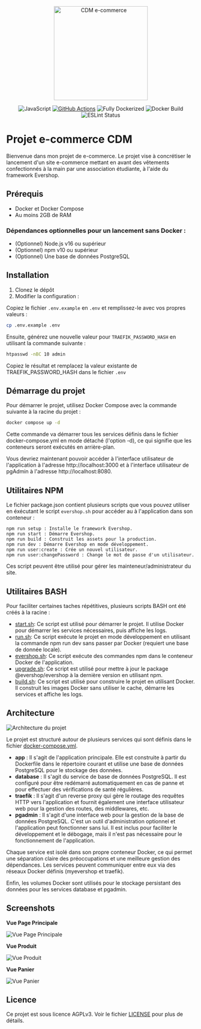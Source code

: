 <div align="center"><img src="https://raw.githubusercontent.com/g-cssx/cdm/main/themes/cdm/public/cdm-logo.webp" alt="CDM e-commerce" height="250"></div>

<div align="center">

![JavaScript](https://img.shields.io/badge/JavaScript-F7DF1E?logo=javascript&logoColor=000)
[![GitHub Actions](https://img.shields.io/badge/Using_GitHub_Actions-2088FF?logo=github-actions&logoColor=white)](https://docs.github.com/en/actions)
![Fully Dockerized](https://img.shields.io/badge/Fully_Dockerized-2496ED?logo=docker&logoColor=fff)
![Docker Build](https://github.com/g-cssx/cdm/actions/workflows/build.yml/badge.svg)
![ESLint Status](https://github.com/g-cssx/cdm/actions/workflows/eslint.yml/badge.svg)

</div>

# Projet e-commerce CDM

Bienvenue dans mon projet de e-commerce. Le projet vise à concrétiser le lancement d'un site e-commerce mettant en avant des vêtements confectionnés à la main par une association étudiante, à l'aide du framework Evershop.

## Prérequis

- Docker et Docker Compose
- Au moins 2GB de RAM

### Dépendances optionnelles pour un lancement sans Docker :

- (Optionnel) Node.js v16 ou supérieur
- (Optionnel) npm v10 ou supérieur
- (Optionnel) Une base de données PostgreSQL

## Installation

1. Clonez le dépôt
2. Modifier la configuration :

Copiez le fichier `.env.example` en `.env` et remplissez-le avec vos propres valeurs :

```bash
cp .env.example .env
```

Ensuite, générez une nouvelle valeur pour `TRAEFIK_PASSWORD_HASH` en utilisant la commande suivante :

```bash
htpasswd -nBC 10 admin
```

Copiez le résultat et remplacez la valeur existante de TRAEFIK_PASSWORD_HASH dans le fichier `.env`

## Démarrage du projet

Pour démarrer le projet, utilisez Docker Compose avec la commande suivante à la racine du projet :

```bash
docker compose up -d
```

Cette commande va démarrer tous les services définis dans le fichier docker-compose.yml en mode détaché (l'option -d), ce qui signifie que les conteneurs seront exécutés en arrière-plan.

Vous devriez maintenant pouvoir accéder à l'interface utilisateur de l'application à l'adresse http://localhost:3000 et à l'interface utilisateur de pgAdmin à l'adresse http://localhost:8080.

## Utilitaires NPM

Le fichier package.json contient plusieurs scripts que vous pouvez utiliser en éxécutant le script `evershop.sh` pour accéder au à l'application dans son conteneur :

```
npm run setup : Installe le framework Evershop.
npm run start : Démarre Evershop.
npm run build : Construit les assets pour la production.
npm run dev : Démarre Evershop en mode développement.
npm run user:create : Crée un nouvel utilisateur.
npm run user:changePassword : Change le mot de passe d'un utilisateur.
```

Ces script peuvent être utilisé pour gérer les mainteneur/administrateur du site.

## Utilitaires BASH

Pour faciliter certaines taches répétitives, plusieurs scripts BASH ont été créés à la racine :

- [start.sh](start.sh): Ce script est utilisé pour démarrer le projet. Il utilise Docker pour démarrer les services nécessaires, puis affiche les logs.
- [run.sh](run.sh): Ce script exécute le projet en mode développement en utilisant la commande npm run dev sans passer par Docker (requiert une base de donnée locale).
- [evershop.sh](run.sh): Ce script exécute des commandes npm dans le conteneur Docker de l'application.
- [upgrade.sh](upgrade.sh): Ce script est utilisé pour mettre à jour le package @evershop/evershop à la dernière version en utilisant npm.
- [build.sh](build.sh): Ce script est utilisé pour construire le projet en utilisant Docker. Il construit les images Docker sans utiliser le cache, démarre les services et affiche les logs.

## Architecture

![Architecture du projet](https://raw.githubusercontent.com/g-cssx/cdm/main/media/architecture.svg)

Le projet est structuré autour de plusieurs services qui sont définis dans le fichier [docker-compose.yml](docker-compose.yml).

- **app** : Il s'agit de l'application principale. Elle est construite à partir du Dockerfile dans le répertoire courant et utilise une base de données PostgreSQL pour le stockage des données.
- **database** : Il s'agit du service de base de données PostgreSQL. Il est configuré pour être redémarré automatiquement en cas de panne et pour effectuer des vérifications de santé régulières.
- **traefik** : Il s'agit d'un reverse proxy qui gère le routage des requêtes HTTP vers l'application et fournit également une interface utilisateur web pour la gestion des routes, des middlewares, etc.
- **pgadmin** : Il s'agit d'une interface web pour la gestion de la base de données PostgreSQL. C'est un outil d'administration optionnel et l'application peut fonctionner sans lui. Il est inclus pour faciliter le développement et le débogage, mais il n'est pas nécessaire pour le fonctionnement de l'application.

Chaque service est isolé dans son propre conteneur Docker, ce qui permet une séparation claire des préoccupations et une meilleure gestion des dépendances. Les services peuvent communiquer entre eux via des réseaux Docker définis (myevershop et traefik).

Enfin, les volumes Docker sont utilisés pour le stockage persistant des données pour les services database et pgadmin.

## Screenshots

**Vue Page Principale**

![Vue Page Principale](https://raw.githubusercontent.com/g-cssx/cdm/main/media/vue-page-principale.png)

**Vue Produit**

![Vue Produit](https://raw.githubusercontent.com/g-cssx/cdm/main/media/vue-produit.png)

**Vue Panier**

![Vue Panier](https://raw.githubusercontent.com/g-cssx/cdm/main/media/vue-panier.png)

## Licence

Ce projet est sous licence AGPLv3. Voir le fichier [LICENSE](LICENSE) pour plus de détails.
